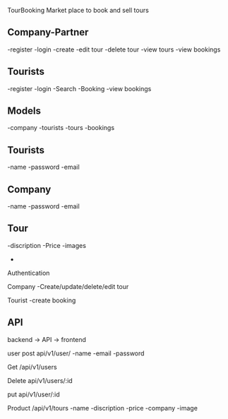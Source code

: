 TourBooking
Market place to book and sell tours

## Company-Partner

-register
-login
-create
-edit tour
-delete tour
-view tours
-view bookings

## Tourists

-register
-login
-Search
-Booking
-view bookings

## Models

-company
-tourists
-tours
-bookings

## Tourists

-name
-password
-email

## Company

-name
-password
-email

## Tour

-discription
-Price
-images

-

Authentication

Company
-Create/update/delete/edit tour

Tourist
-create booking

## API

backend -> API -> frontend

user
post
api/v1/user/
-name
-email
-password

Get
/api/v1/users

Delete
api/v1/users/:id

put
api/v1/user/:id

Product
/api/v1/tours
-name
-discription
-price
-company
-image
